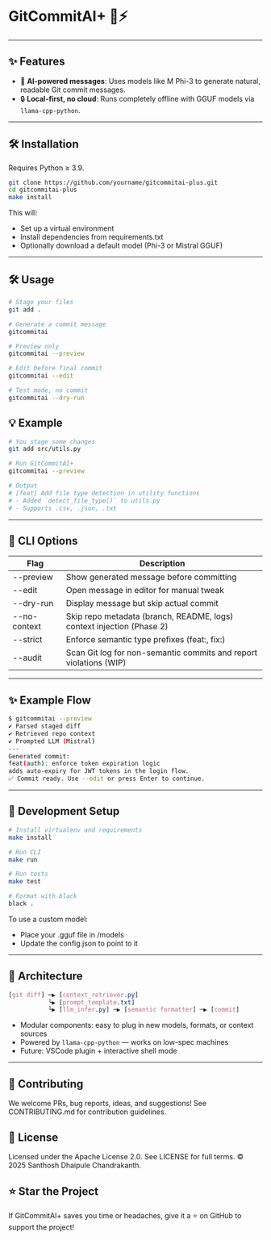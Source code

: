 # GitCommitAI+ 💬⚡ 


---

## ✨ Features

- 🧠 **AI-powered messages**: Uses models like M Phi-3 to generate natural, readable Git commit messages.
- 🔒 **Local-first, no cloud**: Runs completely offline with GGUF models via `llama-cpp-python`.

---

## 🛠️ Installation

Requires Python ≥ 3.9.
```bash
git clone https://github.com/yourname/gitcommitai-plus.git
cd gitcommitai-plus
make install
```
This will:
- Set up a virtual environment
- Install dependencies from requirements.txt
- Optionally download a default model (Phi-3 or Mistral GGUF)
---
## 🛠️ Usage
```bash
# Stage your files
git add .

# Generate a commit message
gitcommitai

# Preview only
gitcommitai --preview

# Edit before final commit
gitcommitai --edit

# Test mode, no commit
gitcommitai --dry-run
```

## 💡 Example
```bash
# You stage some changes
git add src/utils.py

# Run GitCommitAI+
gitcommitai --preview

# Output
# [feat] Add file type detection in utility functions
# - Added `detect_file_type()` to utils.py
# - Supports .csv, .json, .txt
```
---
## 🧩 CLI Options
| Flag |	Description |
| - | - |
| --preview |	Show generated message before committing |
| --edit |	Open message in editor for manual tweak |
| --dry-run |	Display message but skip actual commit |
| --no-context |	Skip repo metadata (branch, README, logs) context injection (Phase 2) |
| --strict |	Enforce semantic type prefixes (feat:, fix:) |
| --audit |	Scan Git log for non-semantic commits and report violations (WIP) |
---
## ✨ Example Flow
```bash
$ gitcommitai --preview
✔ Parsed staged diff
✔ Retrieved repo context
✔ Prompted LLM (Mistral)
---
Generated commit:
feat(auth): enforce token expiration logic
adds auto-expiry for JWT tokens in the login flow.
✅ Commit ready. Use --edit or press Enter to continue.
```
---
## 🧪 Development Setup
```bash
# Install virtualenv and requirements
make install

# Run CLI
make run

# Run tests
make test

# Format with black
black .
```
To use a custom model:
- Place your .gguf file in /models
- Update the config.json to point to it

---
## 🧠 Architecture
```css
[git diff] ─▶ [context_retriever.py]
           └▶ [prompt_template.txt]
           └▶ [llm_infer.py] ─▶ [semantic formatter] ─▶ [commit]

```
- Modular components: easy to plug in new models, formats, or context sources
- Powered by `llama-cpp-python` — works on low-spec machines
- Future: VSCode plugin + interactive shell mode
---
## 🤝 Contributing
We welcome PRs, bug reports, ideas, and suggestions!
See CONTRIBUTING.md for contribution guidelines.

## 📄 License
Licensed under the Apache License 2.0.
See LICENSE for full terms.
© 2025 Santhosh Dhaipule Chandrakanth.

## ⭐️ Star the Project
If GitCommitAI+ saves you time or headaches, give it a ⭐ on GitHub to support the project!
